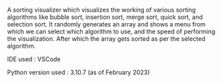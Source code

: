 A sorting visualizer which visualizes the working of various sorting algorithms like bubble sort, insertion sort, merge sort, quick sort, and selection sort.
It randomly generates an array and shows a menu from which we can select which algorithm to use, and the speed of performing the visualization. After which the array gets sorted as per the selected algorithm.

IDE used : VSCode

Python version used : 3.10.7 (as of February 2023)
